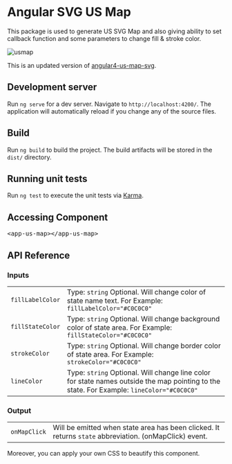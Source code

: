 # Angular SVG US Map

This package is used to generate US SVG Map and also giving ability to set callback function and some parameters to change fill & stroke color.

![usmap](https://user-images.githubusercontent.com/17896904/28911043-c754c656-784c-11e7-9f2a-47f7304b6811.png)

This is an updated version of [angular4-us-map-svg](https://github.com/bharat20185/angular4-us-map-svg).

## Development server

Run `ng serve` for a dev server. Navigate to `http://localhost:4200/`. The application will automatically reload if you change any of the source files.

## Build

Run `ng build` to build the project. The build artifacts will be stored in the `dist/` directory.

## Running unit tests

Run `ng test` to execute the unit tests via [Karma](https://karma-runner.github.io).

## Accessing Component

<pre>&lt;app-us-map&gt;&lt;/app-us-map&gt;</pre>

## API Reference

### Inputs

|||
|-|-|
| `fillLabelColor`      | Type: `string` Optional. Will change color of state name text. For Example: `fillLabelColor="#C0C0C0"`       |
| `fillStateColor` | Type: `string` Optional. Will change background color of state area. For Example: `fillStateColor="#C0C0C0"` |
| `strokeColor`    | Type: `string` Optional. Will change border color of state area. For Example: `strokeColor="#C0C0C0"`     |
| `lineColor`    | Type: `string` Optional. Will change line color for state names outside the map pointing to the state. For Example: `lineColor="#C0C0C0"`     |

### Output
|||
|-|-|
| `onMapClick` | Will be emitted when state area has been clicked. It returns `state` abbreviation. (onMapClick) event. |

Moreover, you can apply your own CSS to beautify this component.

